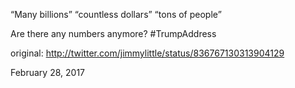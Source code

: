 “Many billions” “countless dollars” “tons of people”

Are there any numbers anymore?
#TrumpAddress 

original: http://twitter.com/jimmylittle/status/836767130313904129 

February 28, 2017